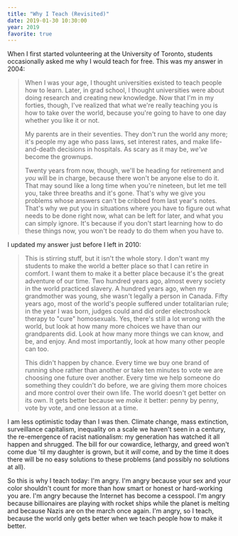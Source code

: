 ```yaml
---
title: "Why I Teach (Revisited)"
date: 2019-01-30 10:30:00
year: 2019
favorite: true
---
```

<p>
  When I first started volunteering at the University of Toronto,
  students occasionally asked me why I would teach for free.
  This was my answer in 2004:
</p>
<blockquote>
  <p>
    When I was your age,
    I thought universities existed to teach people how to learn.
    Later,
    in grad school,
    I thought universities were about doing research and creating new knowledge.
    Now that I'm in my forties,
    though,
    I've realized that what we're really teaching you is
    how to take over the world,
    because you're going to have to one day
    whether you like it or not.
  </p>
  <p>
    My parents are in their seventies.
    They don't run the world any more;
    it's people my age who pass laws, set interest rates,
    and make life-and-death decisions in hospitals.
    As scary as it may be,
    <em>we've</em> become the grownups.
  </p>
  <p>
    Twenty years from now,
    though,
    we'll be heading for retirement and <em>you</em> will be in charge,
    because there won't be anyone else to do it.
    That may sound like a long time when you're nineteen,
    but let me tell you,
    take three breaths and it's gone.
    That's why we give you problems
    whose answers can't be cribbed from last year's notes.
    That's why we put you in situations
    where you have to figure out what needs to be done right now,
    what can be left for later,
    and what you can simply ignore.
    It's because if you don't start learning how to do these things now,
    you won't be ready to do them when you have to.
  </p>
</blockquote>
<p>
  I updated my answer just before I left in 2010:
</p>
<blockquote>
  <p>
    This is stirring stuff,
    but it isn't the whole story.
    I don't want my students to make the world a better place
    so that I can retire in comfort.
    I want them to make it a better place because
    it's the great adventure of our time.
    Two hundred years ago,
    almost every society in the world practiced slavery.
    A hundred years ago,
    when my grandmother was young,
    she wasn't legally a person in Canada.
    Fifty years ago,
    most of the world's people suffered under totalitarian rule;
    in the year I was born,
    judges could and did order electroshock therapy to "cure" homosexuals.
    Yes,
    there's still a lot wrong with the world,
    but look at how many more choices we have than our grandparents did.
    Look at how many more things we can know,
    and be,
    and enjoy.
    And most importantly,
    look at how many other people can too.
  </p>
  <p>
    This didn't happen by chance.
    Every time we buy one brand of running shoe rather than another
    or take ten minutes to vote
    we are choosing one future over another.
    Every time we help someone do something they couldn't do before,
    we are giving them more choices and more control over their own life.
    The world doesn't get better on its own.
    It gets better because we <em>make</em> it better:
    penny by penny,
    vote by vote,
    and one lesson at a time.
  </p>
</blockquote>
<p>
  I am less optimistic today than I was then.
  Climate change, mass extinction, surveillance capitalism,
  inequality on a scale we haven't seen in a century,
  the re-emergence of racist nationalism:
  my generation has watched it all happen and shrugged.
  The bill for our cowardice, lethargy, and greed won't come due 'til my daughter is grown,
  but it <em>will</em> come,
  and by the time it does there will be no easy solutions to these problems
  (and possibly no solutions at all).
</p>
<p>
  So this is why I teach today: I'm angry.
  I'm angry because your sex and your color shouldn't count for more than how smart or honest or hard-working you are.
  I'm angry because the Internet has become a cesspool.
  I'm angry because billionaires are playing with rocket ships while the planet is melting
  and because Nazis are on the march once again.
  I'm angry,
  so I teach,
  because the world only gets better when we teach people how to make it better.
</p>
